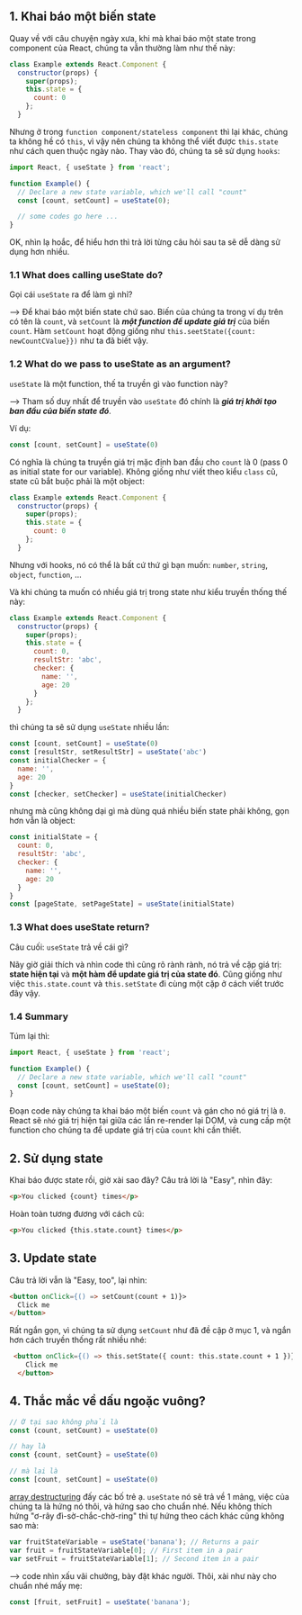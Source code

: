 <h2>1. Khai báo một biến state</h2>

Quay về với câu chuyện ngày xưa, khi mà khai báo một state trong component của React, chúng ta vẫn thường làm như thế này:

```javascript
class Example extends React.Component {
  constructor(props) {
    super(props);
    this.state = {
      count: 0
    };
  }
```

Nhưng ở trong ```function component/stateless component``` thì lại khác, chúng ta không hề có ```this```, vì vậy nên chúng ta không thể viết được ```this.state``` như cách quen thuộc ngày nào. Thay vào đó, chúng ta sẽ sử dụng ```hooks```:

```javascript
import React, { useState } from 'react';

function Example() {
  // Declare a new state variable, which we'll call "count"
  const [count, setCount] = useState(0);

  // some codes go here ...
}
```
OK, nhìn lạ hoắc, để hiểu hơn thì trả lời từng câu hỏi sau ta sẽ dễ dàng sử dụng hơn nhiều.

<h3>1.1 What does calling useState do?</h3>

Gọi cái ```useState``` ra để làm gì nhỉ?

--> Để khai báo một biến state chứ sao. Biến của chúng ta trong ví dụ trên có tên là ```count```, và ```setCount``` là <b><em>một function để update giá trị</b></em> của biến ```count```. Hàm ```setCount``` hoạt động giống như ```this.seetState({count: newCountCValue}})``` như ta đã biết vậy.


<h3>1.2 What do we pass to useState as an argument?</h3>

```useState``` là một function, thế ta truyền gì vào function này?

--> Tham số duy nhất để truyền vào ```useState``` đó chính là <b><em>giá trị khởi tạo ban đầu của biến state đó</b></em>.

Ví dụ:
```javascript
const [count, setCount] = useState(0)
```
Có nghĩa là chúng ta truyền giá trị mặc định ban đầu cho ```count``` là 0 (pass 0 as initial state for our variable). Không giống như viết theo kiểu ```class``` cũ, state cũ bắt buộc phải là một object:

```javascript
class Example extends React.Component {
  constructor(props) {
    super(props);
    this.state = {
      count: 0
    };
  }
```

Nhưng với hooks, nó có thể là bất cứ thứ gì bạn muốn: ```number```, ```string```, ```object```, ```function```, ...

Và khi chúng ta muốn có nhiều giá trị trong state như kiểu truyền thống thế này:

```javascript
class Example extends React.Component {
  constructor(props) {
    super(props);
    this.state = {
      count: 0,
      resultStr: 'abc',
      checker: {
        name: '',
        age: 20
      }
    };
  }
```
thì chúng ta sẽ sử dụng ```useState``` nhiều lần:

```javascript
const [count, setCount] = useState(0)
const [resultStr, setResultStr] = useState('abc')
const initialChecker = {
  name: '',
  age: 20
}
const [checker, setChecker] = useState(initialChecker)
```

nhưng mà cũng không dại gì mà dùng quá nhiều biến state phải không, gọn hơn vẫn là object:

```javascript
const initialState = {
  count: 0,
  resultStr: 'abc',
  checker: {
    name: '',
    age: 20
  }
}
const [pageState, setPageState] = useState(initialState)
```

<h3>1.3 What does useState return?</h3>

Câu cuối: ```useState``` trả về cái gì?

Nãy giờ giải thích và nhìn code thì cũng rõ rành rành, nó trả về cặp giá trị: <b>state hiện tại</b> và <b>một hàm để update giá trị của state đó</b>. Cũng giống như việc ```this.state.count``` và ```this.setState``` đi cùng một cặp ở cách viết trước đây vậy.

<h3>1.4 Summary</h3>

Túm lại thì:
```javascript
import React, { useState } from 'react';

function Example() {
  // Declare a new state variable, which we'll call "count"
  const [count, setCount] = useState(0);
}
```
Đoạn code này chúng ta khai báo một biến ```count``` và gán cho nó giá trị là ```0```. React sẽ ```nhớ``` giá trị hiện tại giữa các lần re-render lại DOM, và cung cấp một function cho chúng ta để update giá trị của ```count``` khi cần thiết.

<h2>2. Sử dụng state</h2>

Khai báo được state rồi, giờ xài sao đây? Câu trả lời là "Easy", nhìn đây:

```html
<p>You clicked {count} times</p>
```

Hoàn toàn tương đương với cách cũ:

```html
<p>You clicked {this.state.count} times</p>
```

<h2>3. Update state</h2>

Câu trả lời vẫn là "Easy, too", lại nhìn:

```html
<button onClick={() => setCount(count + 1)}>
  Click me
</button>
```
Rất ngắn gọn,  vì chúng ta sử dụng ```setCount``` như đã đề cập ở mục 1, và ngắn hơn cách truyền thống rất nhiều nhé:

```html
 <button onClick={() => this.setState({ count: this.state.count + 1 })}>
    Click me
  </button>
```

<h2>4. Thắc mắc về dấu ngoặc vuông?</h2>

```javascript
// Ờ tại sao không phải là
const (count, setCount) = useState(0)

// hay là
const {count, setCount} = useState(0)

// mà lại là
const [count, setCount] = useState(0)
```

[array destructuring](https://developer.mozilla.org/en-US/docs/Web/JavaScript/Reference/Operators/Destructuring_assignment#Array_destructuring) đấy các bố trẻ ạ. ```useState``` nó sẽ trả về 1 mảng, việc của chúng ta là hứng nó thôi, và hứng sao cho chuẩn nhé. Nếu không thích hứng "ơ-rây đì-sờ-chắc-chờ-ring" thì tự hứng theo cách khác cũng không sao mà:

```javascript
var fruitStateVariable = useState('banana'); // Returns a pair
var fruit = fruitStateVariable[0]; // First item in a pair
var setFruit = fruitStateVariable[1]; // Second item in a pair
```
--> code nhìn xấu vãi chưởng, bày đặt khác người. Thôi, xài như này cho chuẩn nhé mấy mẹ:
```javascript
const [fruit, setFruit] = useState('banana');
```
